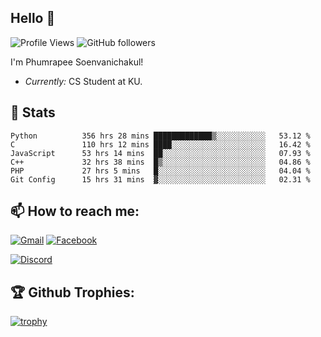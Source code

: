 
<h2>Hello 👋</h2> 

![Profile Views](https://komarev.com/ghpvc/?username=Homiez09&label=Profile%20views&color=0e75b6&style=flat)
![GitHub followers](https://img.shields.io/github/followers/HomieZ09.svg?style=social&label=Follow)


I'm Phumrapee Soenvanichakul!

- <i>Currently:</i> CS Student at KU.

<h2>👀 Stats</h2>

<!--START_SECTION:waka-->

```text
Python          356 hrs 28 mins █████████████▒░░░░░░░░░░░   53.12 %
C               110 hrs 12 mins ████░░░░░░░░░░░░░░░░░░░░░   16.42 %
JavaScript      53 hrs 14 mins  ██░░░░░░░░░░░░░░░░░░░░░░░   07.93 %
C++             32 hrs 38 mins  █▒░░░░░░░░░░░░░░░░░░░░░░░   04.86 %
PHP             27 hrs 5 mins   █░░░░░░░░░░░░░░░░░░░░░░░░   04.04 %
Git Config      15 hrs 31 mins  ▓░░░░░░░░░░░░░░░░░░░░░░░░   02.31 %
```

<!--END_SECTION:waka-->

<h2>📫 How to reach me:</h2>

<a href="mailto:phumrapeesoen1@gmail.com">![Gmail](https://img.shields.io/badge/Gmail-D14836?style=for-the-badge&logo=gmail&logoColor=white)</a> 
<a href="https://web.facebook.com/phumrapee.soenvanichakul.3/">![Facebook](https://img.shields.io/badge/Facebook-4267B2?style=for-the-badge&logo=facebook&logoColor=white)</a>

<a href="https://discord.gg/EWnAEUtFVm">![Discord](https://discord.c99.nl/widget/theme-1/297740667784921089.png)</a> 

<h2>🏆 Github Trophies:</h2>

[![trophy](https://github-profile-trophy.vercel.app/?username=Homiez09&theme=discord&row=1)](https://github.com/ryo-ma/github-profile-trophy)
